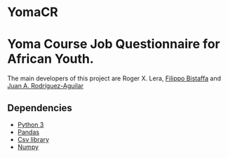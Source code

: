 # YomaCR
Yoma Course Job Questionnaire for African Youth.
===================

The main developers of this project are Roger X. Lera, [Filippo Bistaffa](https://filippobistaffa.github.io/) and [Juan A. Rodríguez-Aguilar](https://www.iiia.csic.es/~jar/Jariiia/Home.html)

Dependencies
----------
 - [Python 3](https://www.python.org/downloads/)
 - [Pandas](https://pandas.pydata.org/)
 - [Csv library](https://docs.python.org/3/library/csv.html)
 - [Numpy](https://numpy.org/)
